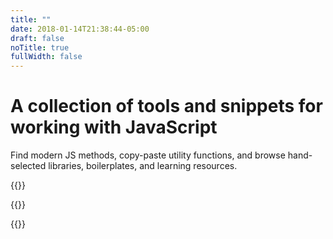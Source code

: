 ```yaml
---
title: ""
date: 2018-01-14T21:38:44-05:00
draft: false
noTitle: true
fullWidth: false
---
```


<h1 class="text-xlarge no-padding-top margin-bottom-small text-normal">A collection of tools and snippets for working with JavaScript</h1>
<p class="text-large">Find modern JS methods, copy-paste utility functions, and browse hand-selected libraries, boilerplates, and learning resources.</p>

{{<cta for="funnel">}}

{{<mailchimp intro="true">}}

{{<cta for="bio-short">}}